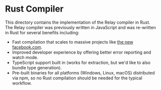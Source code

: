 # Rust Compiler

This directory contains the implementation of the Relay compiler in Rust.
The Relay compiler was previously written in JavaScript and was re-written
in Rust for several benefits including:

- Fast compilation that scales to massive projects like
  [the new facebook.com](https://developers.facebook.com/videos/2019/building-the-new-facebookcom-with-react-graphql-and-relay/).
- Improved developer experience by offering better error reporting and watch
  mode.
- TypeScript support built in (works for extraction, but we'd like to also
  bundle type generation).
- Pre-built binaries for all platforms (Windows, Linux, macOS) distributed via
  npm, so no Rust compilation should be needed for the typical workflow.
